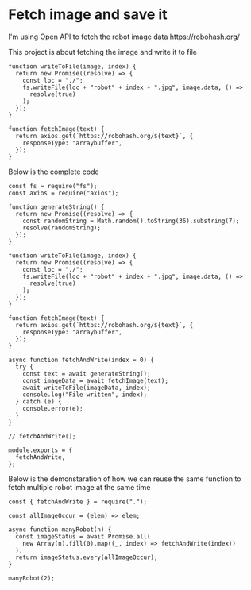 # Fetch image and save it 
I'm using Open API to fetch the robot image data https://robohash.org/

This project is about fetching the image and write it to file

```
function writeToFile(image, index) {
  return new Promise((resolve) => {
    const loc = "./";
    fs.writeFile(loc + "robot" + index + ".jpg", image.data, () =>
      resolve(true)
    );
  });
}

function fetchImage(text) {
  return axios.get(`https://robohash.org/${text}`, {
    responseType: "arraybuffer",
  });
}
```

Below is the complete code

```
const fs = require("fs");
const axios = require("axios");

function generateString() {
  return new Promise((resolve) => {
    const randomString = Math.random().toString(36).substring(7);
    resolve(randomString);
  });
}

function writeToFile(image, index) {
  return new Promise((resolve) => {
    const loc = "./";
    fs.writeFile(loc + "robot" + index + ".jpg", image.data, () =>
      resolve(true)
    );
  });
}

function fetchImage(text) {
  return axios.get(`https://robohash.org/${text}`, {
    responseType: "arraybuffer",
  });
}

async function fetchAndWrite(index = 0) {
  try {
    const text = await generateString();
    const imageData = await fetchImage(text);
    await writeToFile(imageData, index);
    console.log("File written", index);
  } catch (e) {
    console.error(e);
  }
}

// fetchAndWrite();

module.exports = {
  fetchAndWrite,
};
```

Below is the demonstaration of how we can reuse the same function to fetch multiple robot image at the same time

```
const { fetchAndWrite } = require(".");

const allImageOccur = (elem) => elem;

async function manyRobot(n) {
  const imageStatus = await Promise.all(
    new Array(n).fill(0).map((_, index) => fetchAndWrite(index))
  );
  return imageStatus.every(allImageOccur);
}

manyRobot(2);
```
